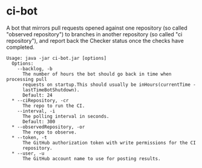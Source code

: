 # ci-bot

A bot that mirrors pull requests opened against one repository (so called "observed repository") to branches in
 another repository (so called "ci repository"), and report back the Checker status once the checks have completed.

```
Usage: java -jar ci-bot.jar [options]
  Options:
    --backlog, -b
      The number of hours the bot should go back in time when processing pull
      requests on startup.This should usually be inHours(currentTime -
      lastTimeBotShutdown).
      Default: 24
  * --ciRepository, -cr
      The repo to run the CI.
    --interval, -i
      The polling interval in seconds.
      Default: 300
  * --observedRepository, -or
      The repo to observe.
  * --token, -t
      The GitHub authorization token with write permissions for the CI
      repository.
  * --user, -u
      The GitHub account name to use for posting results.
```